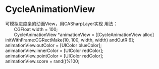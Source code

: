 # CycleAnimationView
可模拟进度条的动画View，用CASharpLayer实现
用法： <br>
        CGFloat width = 100;<br>
        CycleAnimationView *animationView = [[CycleAnimationView alloc] initWithFrame:CGRectMake(10, 100, width, width) andOutR:6];<br>
        animationView.outColor = [UIColor blueColor];<br>
        animationView.innerColor = [UIColor redColor];<br>
        animationView.pointColor = [UIColor redColor];<br>
        animationView.score = rand()%100;<br>
